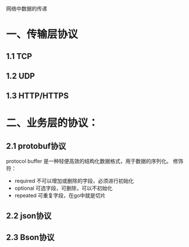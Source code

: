 网络中数据的传递
# 一、传输层协议
## 1.1 TCP
## 1.2 UDP
## 1.3 HTTP/HTTPS



# 二、业务层的协议：
## 2.1 protobuf协议
protocol buffer 是一种轻便高效的结构化数据格式，用于数据的序列化。
修饰符：
   - required 不可以增加或删除的字段，必须进行初始化
   - optional 可选字段，可删除，可以不初始化
   - repeated 可重复字段，在go中就是切片
## 2.2 json协议
## 2.3 Bson协议